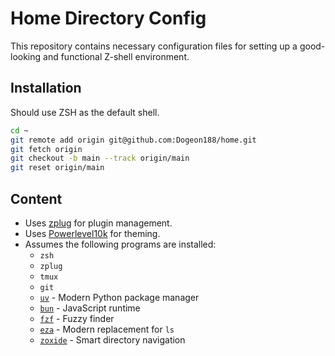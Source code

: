 # Home Directory Config

This repository contains necessary configuration files for setting up a good-looking and functional Z-shell environment.

## Installation

Should use ZSH as the default shell.

```sh
cd ~
git remote add origin git@github.com:Dogeon188/home.git
git fetch origin
git checkout -b main --track origin/main
git reset origin/main
```

## Content

- Uses [zplug](https://github.com/zplug/zplug) for plugin management.
- Uses [Powerlevel10k](https://github.com/romkatv/powerlevel10k) for theming.
- Assumes the following programs are installed:
  - `zsh`
  - `zplug`
  - `tmux`
  - `git`
  - [`uv`](https://docs.astral.sh/uv/) - Modern Python package manager
  - [`bun`](https://bun.com) - JavaScript runtime
  - [`fzf`](https://github.com/junegunn/fzf) - Fuzzy finder
  - [`eza`](https://github.com/eza-community/eza) - Modern replacement for `ls`
  - [`zoxide`](https://github.com/ajeetdsouza/zoxide) - Smart directory navigation
